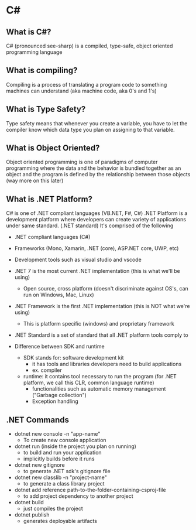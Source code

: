 # C#

## What is C#?
C# (pronounced see-sharp) is a compiled, type-safe, object oriented programming language

## What is compiling?
Compiling is a process of translating a program code to something machines can understand (aka machine code, aka 0's and 1's)

## What is Type Safety?
Type safety means that whenever you create a variable, you have to let the compiler know which data type you plan on assigning to that variable.

## What is Object Oriented?
Object oriented programming is one of paradigms of computer programming where the data and the behavior is bundled together as an object and the program is defined by the relationship between those objects (way more on this later)

## What is .NET Platform?
C# is one of .NET compliant languages (VB.NET, F#, C#)
.NET Platform is a development platform where developers can create variety of applications under same standard. (.NET standard)
It's comprised of the following
- .NET compliant languages (C#)
- Frameworks (Mono, Xamarin, .NET (core), ASP.NET core, UWP, etc)
- Development tools such as visual studio and vscode

- .NET 7 is the most current .NET implementation (this is what we'll be using)
    - Open source, cross platform (doesn't discriminate against OS's, can run on Windows, Mac, Linux)
- .NET Framework is the first .NET implementation (this is NOT what we're using)
    - This is platform specific (windows) and proprietary framework
- .NET Standard is a set of standard that all .NET platform tools comply to

- Difference between SDK and runtime
    - SDK stands for: software development kit
        - it has tools and libraries developers need to build applications
        - ex. compiler
    - runtime: it contains tool necessary to run the program (for .NET platform, we call this CLR, common language runtime)
        - functionalities such as automatic memory management ("Garbage collection")
        - Exception handling

## .NET Commands
- dotnet new console -n "app-name"
    - To create new console application
- dotnet run (inside the project you plan on running)
    - to build and run your application
    - implicitly builds before it runs
- dotnet new gitignore 
    - to generate .NET sdk's gitignore file
- dotnet new classlib -n "project-name"
    - to generate a class library project
- dotnet add reference path-to-the-folder-containing-csproj-file
    - to add project dependency to another project
- dotnet build
    - just compiles the project
- dotnet publish
    - generates deployable artifacts